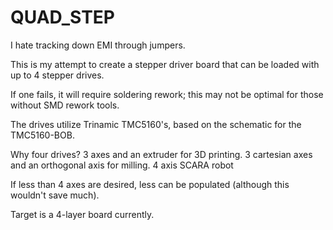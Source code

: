 # QUAD_STEP

I hate tracking down EMI through jumpers.

This is my attempt to create a stepper driver board that can be loaded with up to 4 stepper drives.

If one fails, it will require soldering rework; this may not be optimal for those without SMD rework tools.

The drives utilize Trinamic TMC5160's, based on the schematic for the TMC5160-BOB.

Why four drives? 
	3 axes and an extruder for 3D printing.
	3 cartesian axes and an orthogonal axis for milling.
	4 axis SCARA robot

If less than 4 axes are desired, less can be populated (although this wouldn't save much).

Target is a 4-layer board currently.
